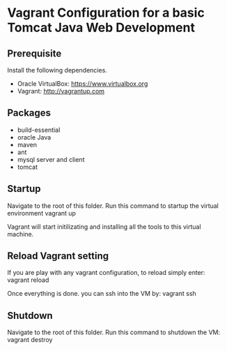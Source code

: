 
# Vagrant Configuration for a basic Tomcat Java Web Development

## Prerequisite
Install the following dependencies.

* Oracle VirtualBox:   https://www.virtualbox.org 
* Vagrant: http://vagrantup.com


## Packages

* build-essential
* oracle Java
* maven
* ant
* mysql server and client
* tomcat

## Startup
Navigate to the root of this folder. Run this command to startup the virtual environment
    vagrant up

Vagrant will start initilizating and installing all the tools to this virtual machine.

## Reload Vagrant setting
If you are play with any vagrant configuration, to reload simply enter:
	vagrant reload

Once everything is done. you can ssh into the VM by:
    vagrant ssh

## Shutdown
Navigate to the root of this folder. Run this command to shutdown the VM:
	vagrant destroy
